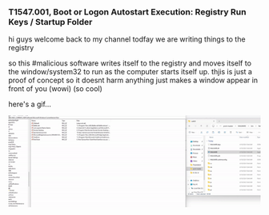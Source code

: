 ### T1547.001, Boot or Logon Autostart Execution: Registry Run Keys / Startup Folder

hi guys welcome back to my channel todfay we are writing things to the registry

so this #malicious software writes itself to the registry and moves itself to the window/system32 to run as the computer starts itself up. thjis is just a proof of concept so it doesnt harm anything just makes a window appear in front of you (wowi) (so cool)

here's a gif... 

![a gif of malware running](devigif.gif "m")
